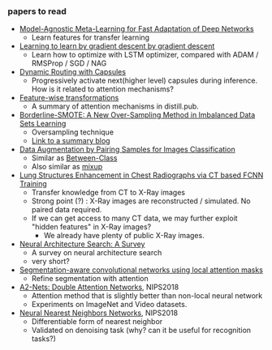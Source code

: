 ### papers to read
- [Model-Agnostic Meta-Learning for Fast Adaptation of Deep Networks](https://arxiv.org/abs/1703.03400)
  - Learn features for transfer learning
- [Learning to learn by gradient descent by gradient descent](https://arxiv.org/abs/1606.04474)
  - Learn how to optimize with LSTM optimizer, compared with ADAM / RMSProp / SGD / NAG
- [Dynamic Routing with Capsules](https://arxiv.org/abs/1710.09829)
  - Progressively activate next(higher level) capsules during inference. How is it related to attention mechanisms?
- [Feature-wise transformations](https://distill.pub/2018/feature-wise-transformations/)
  - A summary of attention mechanisms in distill.pub.
- [Borderline-SMOTE: A New Over-Sampling Method in Imbalanced Data Sets Learning](https://sci2s.ugr.es/keel/keel-dataset/pdfs/2005-Han-LNCS.pdf)
  - Oversampling technique
  - [Link to a summary blog](https://m.blog.naver.com/hist0134/221203617391)
- [Data Augmentation by Pairing Samples for Images Classification](https://openreview.net/pdf?id=SJn0sLgRb)
  - Similar as [Between-Class](http://openaccess.thecvf.com/content_cvpr_2018/html/Tokozume_Between-Class_Learning_for_CVPR_2018_paper.html)
  - Also similar as [mixup](https://arxiv.org/pdf/1710.09412.pdf)
- [Lung Structures Enhancement in Chest Radiographs via CT based FCNN Training](https://arxiv.org/pdf/1810.05989.pdf)
  - Transfer knowledge from CT to X-Ray images
  - Strong point (?) : X-Ray images are reconstructed / simulated. No paired data required.
  - If we can get access to many CT data, we may further exploit "hidden features" in X-Ray images?
    - We already have plenty of public X-Ray images.
- [Neural Architecture Search: A Survey](https://arxiv.org/pdf/1808.05377.pdf)
  - A survey on neural architecture search
  - very short?
- [Segmentation-aware convolutional networks using local attention masks](https://arxiv.org/abs/1708.04607)
  - Refine segmentation with attention
- [A2-Nets: Double Attention Networks](https://arxiv.org/pdf/1810.11579.pdf), NIPS2018
  - Attention method that is slightly better than non-local neural network
  - Experiments on ImageNet and Video datasets.
- [Neural Nearest Neighbors Networks](https://arxiv.org/pdf/1810.12575.pdf), NIPS2018
  - Differentiable form of nearest neighbor
  - Validated on denoising task (why? can it be useful for recognition tasks?)
